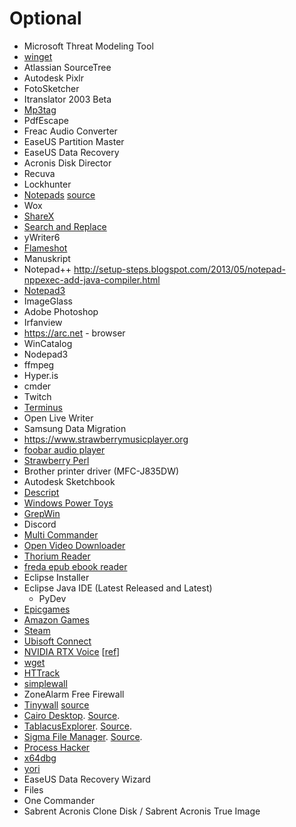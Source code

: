 # Optional

- Microsoft Threat Modeling Tool
- [winget](https://github.com/microsoft/winget-cli)
- Atlassian SourceTree
- Autodesk Pixlr
- FotoSketcher
- Itranslator 2003 Beta
- [Mp3tag](https://www.mp3tag.de/en/)
- PdfEscape
- Freac Audio Converter
- EaseUS Partition Master
- EaseUS Data Recovery
- Acronis Disk Director
- Recuva
- Lockhunter
- [Notepads](https://www.notepadsapp.com) [source](https://github.com/0x7c13/Notepads)
- Wox
- [ShareX](https://getsharex.com)
- [Search and Replace](http://searchandreplace.com/)
- yWriter6
- [Flameshot](https://flameshot.org)
- Manuskript
- Notepad++
    <http://setup-steps.blogspot.com/2013/05/notepad-nppexec-add-java-compiler.html>
- [Notepad3](https://rizonesoft.com/downloads/notepad3/)
- ImageGlass
- Adobe Photoshop
- Irfanview
- <https://arc.net> - browser
- WinCatalog
- Nodepad3
- ffmpeg
- Hyper.is
- cmder
- Twitch
- [Terminus](https://github.com/Eugeny/terminus)
- Open Live Writer
- Samsung Data Migration
- <https://www.strawberrymusicplayer.org>
- [foobar audio player](https://www.foobar2000.org)
- [Strawberry Perl](https://strawberryperl.com)
- Brother printer driver (MFC-J835DW)
- Autodesk Sketchbook
- [Descript](https://www.descript.com)
- [Windows Power Toys](https://github.com/microsoft/PowerToys/releases/)
- [GrepWin](https://github.com/stefankueng/grepWin)
- Discord
- [Multi Commander](http://multicommander.com/)
- [Open Video Downloader](https://github.com/jely2002/youtube-dl-gui/releases)
- [Thorium Reader](https://github.com/edrlab/thorium-reader/releases)
- [freda epub ebook reader](https://www.microsoft.com/en-us/p/freda-epub-ebook-reader/9wzdncrfj43b)
- Eclipse Installer
- Eclipse Java IDE (Latest Released and Latest)
  - PyDev
- [Epicgames](https://www.epicgames.com/account/transactions?lang=en&productName=epicgames#)
- [Amazon Games](https://www.amazongames.com/en-us/games)
- [Steam](https://store.steampowered.com/about/)
- [Ubisoft Connect](https://www.ubisoft.com/en-us/)
- [NVIDIA RTX Voice](https://www.nvidia.com/en-us/geforce/guides/nvidia-rtx-voice-setup-guide/) [[ref](https://www.windowscentral.com/how-enable-rtx-voice-all-nvidia-gpus-including-older-geforce-gtx-cards)]
- [wget](https://www.gnu.org/software/wget/)
- [HTTrack](http://www.httrack.com/page/2/en/index.html)
- [simplewall](https://www.henrypp.org/product/simplewall)
- ZoneAlarm Free Firewall
- [Tinywall](https://tinywall.pados.hu) [source](https://github.com/pylorak/TinyWall)
- [Cairo Desktop](https://cairodesktop.com). [Source](https://github.com/cairoshell/cairoshell).
- [TablacusExplorer](https://tablacus.github.io/explorer_en.html). [Source](https://github.com/tablacus/TablacusExplorer).
- [Sigma File Manager](https://sigma-file-manager.vercel.app). [Source](https://github.com/aleksey-hoffman/sigma-file-manager).
- [Process Hacker](https://processhacker.sourceforge.io)
- [x64dbg](https://x64dbg.com)
- [yori](https://github.com/malxau/yori)
- EaseUS Data Recovery Wizard
- Files
- One Commander
- Sabrent Acronis Clone Disk / Sabrent Acronis True Image
